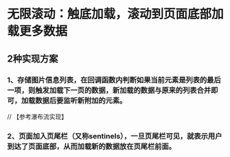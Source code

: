 # 无限滚动：触底加载，滚动到页面底部加载更多数据

## 2种实现方案

### 1、存储图片信息列表，在回调函数内判断如果当前元素是列表的最后一项，则触发加载下一页的数据，新加载的数据与原来的列表合并即可，加载数据后要监听新附加的元素。
// 【参考瀑布流实现】

### 2、页面加入页尾栏（又称sentinels），一旦页尾栏可见，就表示用户到达了页面底部，从而加载新的数据放在页尾栏前面。
<!-- https://juejin.cn/post/7168629736838463525 -->
